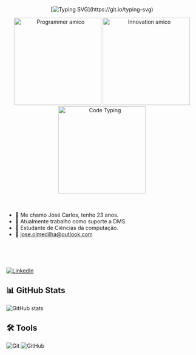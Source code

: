 <div align="center">

[![Typing SVG](https://readme-typing-svg.demolab.com?font=Oswald&size=24&pause=1000&color=A113F7&width=435&lines=Sejam+bem-vindos+ao+meu+reposit%C3%B3rio+Git!)](https://git.io/typing-svg)
</div>

<div align="center">


<img src="assets\images\Programmer-amico.png" alt="Programmer amico" min-width="200px" max-width="200px" width="230px" >
<img src="assets\images\Innovation-amico.png" alt="Innovation amico" min-width="200px" max-width="200px" width="230px" >
<img src="assets\images\Code-typing-bro.png" alt="Code Typing" min-width="200px" max-width="200px" width="230px" >
</div>

<br>
<br>

<div align="left">

- 🔭 Me chamo José Carlos, tenho 23 anos.<br>
- 🏢 Atualmente trabalho como suporte a DMS.<br>
- 📘 Estudante de Ciências da computação.<br>
- 📝 jose.olmedilha@outlook.com <br>

<br>
<br>
<br>


[![LinkedIn](https://img.shields.io/badge/LinkedIn-0077B5?style=for-the-badge&logo=linkedin&logoColor=white)](https://br.linkedin.com/in/joseolmedilha)



## 📊 GitHub Stats

![GitHub stats](https://github-readme-stats.vercel.app/api?username=JoseCarlosOlmedilha&hide_title=true&border_color=8300ff&theme=midnight-purple&show_icons=true)


## 🛠️ Tools

![Git](https://img.shields.io/badge/GIT-E44C30?style=for-the-badge&logo=git&logoColor=white) 
![GitHub](https://img.shields.io/badge/-GitHub-181717?style=for-the-badge&logo=github)



</div>
